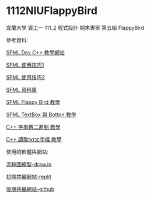 # 1112NIUFlappyBird
宜蘭大學 資工一 111_2 程式設計 期末專案 第五組 FlappyBird

參考資料:

[SFML Dev C++ 教學網站](https://programming727.pixnet.net/blog/post/24516428)

[SFML 使用技巧1](https://www.twblogs.net/a/5e5021e8bd9eee101e86c2e8)

[SFML 使用技巧2](https://blog.csdn.net/qq_33567644/article/details/100064135)

[SFML 資料庫](https://www.sfml-dev.org/documentation/2.4.2/classsf_1_1Sprite.php)

[SFML Flappy Bird 教學](https://terminalroot.com/how-to-make-flappy-bird-with-cpp/)

[SFML TextBox 與 Botton 教學](https://youtu.be/T31MoLJws4U)

[C++ 字串轉二進制 教學](https://www.delftstack.com/zh-tw/howto/cpp/convert-string-to-binary-in-cpp/)

[C++ 讀取txt文字檔 教學](https://shengyu7697.github.io/cpp-read-text-file/)

使用的軟體與網站:

[流程圖繪製-draw.io](draw.io)

[初期共編網站-replit](https://replit.com/)

[後期共編網站-github](https://github.com/)

